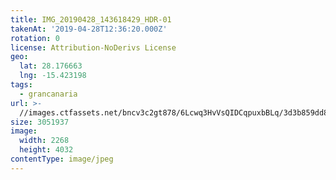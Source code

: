 ```yaml
---
title: IMG_20190428_143618429_HDR-01
takenAt: '2019-04-28T12:36:20.000Z'
rotation: 0
license: Attribution-NoDerivs License
geo:
  lat: 28.176663
  lng: -15.423198
tags:
  - grancanaria
url: >-
  //images.ctfassets.net/bncv3c2gt878/6Lcwq3HvVsQIDCqpuxbBLq/3d3b859dd865fef0f685aed8304e3c9f/img_20190428_143618429_hdr-01_40936556083_o
size: 3051937
image:
  width: 2268
  height: 4032
contentType: image/jpeg
---
```


